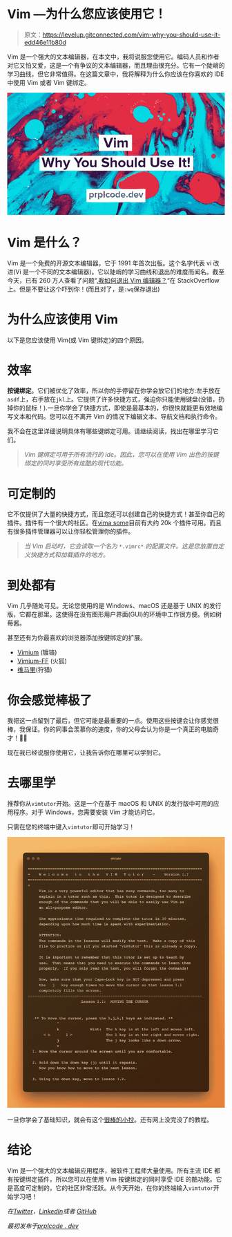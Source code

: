 # Vim —为什么您应该使用它！

> 原文：<https://levelup.gitconnected.com/vim-why-you-should-use-it-edd46e11b80d>

Vim 是一个强大的文本编辑器，在本文中，我将说服您使用它。编码人员和作者对它又怕又爱，这是一个有争议的文本编辑器，而且理由很充分。它有一个陡峭的学习曲线，但它非常值得。在这篇文章中，我将解释为什么你应该在你喜欢的 IDE 中使用 Vim 或者 Vim 键绑定。

![](img/11195562c4a2352323e234dfe5aae23c.png)

# Vim 是什么？

Vim 是一个免费的开源文本编辑器。它于 1991 年首次出版。这个名字代表 vi 改进(Vi 是一个不同的文本编辑器)。它以陡峭的学习曲线和退出的难度而闻名。截至今天，已有 260 万人查看了问题“[,我如何退出 Vim 编辑器？](https://stackoverflow.com/questions/11828270/how-do-i-exit-the-vim-editor)“在 StackOverflow 上。但是不要让这个吓到你！(而且对了，是`:wq`保存退出)

# 为什么应该使用 Vim

以下是您应该使用 Vim(或 Vim 键绑定)的四个原因。

# 效率

**按键绑定**。它们被优化了效率，所以你的手停留在你学会放它们的地方:左手放在`asdf`上，右手放在`jkl`上。它提供了许多快捷方式，强迫你只能使用键盘(没错，扔掉你的鼠标！).一旦你学会了快捷方式，即使是最基本的，你很快就能更有效地编写文本和代码。您可以在不离开 Vim 的情况下编辑文本、导航文档和执行命令。

我不会在这里详细说明具体有哪些键绑定可用。请继续阅读，找出在哪里学习它们。

> *Vim 键绑定可用于所有流行的 ide。因此，您可以在使用 Vim 出色的按键绑定的同时享受所有炫酷的现代功能。*

# 可定制的

它不仅提供了大量的快捷方式，而且您还可以创建自己的快捷方式！甚至你自己的插件。插件有一个很大的社区。在[vima some](https://vimawesome.com/)目前有大约 20k 个插件可用。而且有很多插件管理器可以让你轻松管理你的插件。

> *当 Vim 启动时，它会读取一个名为* `*.vimrc*` *的配置文件。这是您放置自定义快捷方式和加载插件的地方。*

# 到处都有

Vim 几乎随处可见。无论您使用的是 Windows、macOS 还是基于 UNIX 的发行版，它都在那里。这使得在没有图形用户界面(GUI)的环境中工作很方便。例如树莓酱。

甚至还有为你最喜欢的浏览器添加按键绑定的扩展。

*   [Vimium](https://chrome.google.com/webstore/detail/vimium/dbepggeogbaibhgnhhndojpepiihcmeb?hl=en) (镀铬)
*   [Vimium-FF](https://addons.mozilla.org/en-US/firefox/addon/vimium-ff/) (火狐)
*   [维马里](https://apps.apple.com/us/app/vimari/id1480933944?mt=12)(狩猎)

# 你会感觉棒极了

我把这一点留到了最后，但它可能是最重要的一点。使用这些按键会让你感觉很棒，我保证。你的同事会羡慕你的速度，你的父母会认为你是一个真正的电脑奇才！🧙‍♀️

现在我已经说服你使用它，让我告诉你在哪里可以学到它。

# 去哪里学

推荐你从`vimtutor`开始。这是一个在基于 macOS 和 UNIX 的发行版中可用的应用程序。对于 Windows，您需要安装 Vim 才能访问它。

只需在您的终端中键入`vimtutor`即可开始学习！

![](img/5155646945fff568ec8eb182189ce8b9.png)

一旦你学会了基础知识，就会有这个[很棒的小抄](https://vim.rtorr.com/)。还有网上没完没了的教程。

# 结论

Vim 是一个强大的文本编辑应用程序，被软件工程师大量使用。所有主流 IDE 都有按键绑定插件，所以您可以在使用 Vim 按键绑定的同时享受 IDE 的酷功能。它是高度可定制的，它的社区非常活跃。从今天开始，在你的终端输入`vimtutor`开始学习吧！

*在*[*Twitter*](https://twitter.com/prplcode)*，*[*LinkedIn*](https://linkedin.com/in/simeg)*或者* [*GitHub*](https://github.com/simeg)

*最初发布于*[*prplcode . dev*](https://prplcode.dev/)